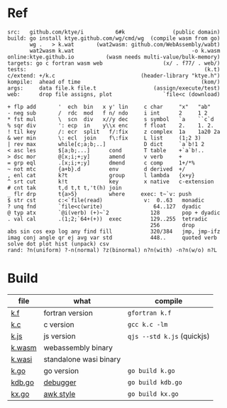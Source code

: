 # Ref

```
src:   github.com/ktye/i          6#k               (public domain)
build: go install ktye.github.com/wg/cmd/wg  (compile wasm from go)
       wg .   > k.wat       (wat2wasm: github.com/WebAssembly/wabt)
       wat2wasm k.wat                                     -o k.wasm
online:ktye.github.io          (wasm needs multi-value/bulk-memory)
targets: go c fortran wasm web                   (x/ . f77/ . web/)
tests:                                                        (k.t)
c/extend: +/k.c                           (header-library "ktye.h")
kompile:  ahead of time                                      (kom/)
args:     data file.k file.t                  (assign/execute/test)
web:      drop file assigns, plot                `file<c (download)

+ flp add       '  ech  bin   x y' lin     c char     "x"   "ab"   
- neg sub       /  rdc  mod   f n/ ndo     i int      2     1 2    
* fst mul       \  scn  div   x//y dec     s symbol   `a    ``c`d  
% sqr div       ': ecp  in    y\\x enc     f float    2.    1. 2.  
! til key       /: ecr  split   f/:fix     z complex  1a    1a20 2a
& wer min       \: ecl  join    f\:fix     L list     (1;2 3)      
| rev max       while[c;a;b;..]            D dict     `a`b!1 2     
< asc les       $[a;b;...]      cond       T table    +`a`b!..     
> dsc mor       @[x;i;+;y]      amend      v verb     +            
= grp eql       .[x;i;+;y]      dmend      c comp     1+/*%        
~ not mtc       {a+b}.d         env        d derived  +/           
, enl cat       k?t             group      l lambda   {x+y}        
^ srt cut       k!t             key        x native   c-extension  
# cnt tak       t,d t,t t,'t(h) join                               
_ flr drp       t{a>5}          where     exec: t~`v: push         
$ str cst       c:<`file(read)             v:  0..63   monadic     
? unq fnd       `file<c(write)                64..127  dyadic      
@ typ atx       `@i(verb) (+)~`2             128       pop + dyadic
. val cal       .(1;2;`64+(+))  exec         129..255  tetradic    
                                             256       drop        
abs sin cos exp log any find fill            320/384   jmp, jmp-ifz
imag conj angle qr ej avg var std            448..     quoted verb 
solve dot plot hist (unpack) csv                                   
rand: ?n(uniform) ?-n(normal) ?z(binormal) n?n(with) -n?n(w/o) n?L 
```

# Build

|file|what|compile|
|---|---|---|
[k.f](https://github.com/ktye/i/releases/download/latest/k.f)|fortran version|`gfortran k.f`|
[k.c](https://github.com/ktye/i/releases/download/latest/k.c)|c version|`gcc k.c -lm`|
[k.js](https://github.com/ktye/i/releases/download/latest/k.js)|js version|`qjs --std k.js` (quickjs)|
[k.wasm](https://github.com/ktye/i/releases/download/latest/k.wasm)|webassembly binary||
[k.wasi](https://github.com/ktye/i/releases/download/latest/k.wasi)|standalone wasi binary||
[k.go](https://github.com/ktye/i/releases/download/latest/k.go)|go version|`go build k.go`|
[kdb.go](https://github.com/ktye/i/releases/download/latest/kdb.go)|[debugger](d)|`go build kdb.go`|
[kx.go](https://github.com/ktye/i/releases/download/latest/kx.go)|[awk style](kx)|`go build kx.go`|

